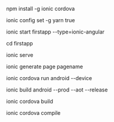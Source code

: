 npm install -g ionic cordova

ionic config set -g yarn true

ionic start firstapp --type=ionic-angular

cd firstapp

ionic serve

ionic generate page pagename

ionic cordova run android --device

ionic build android --prod --aot --release

ionic cordova build

ionic cordova compile